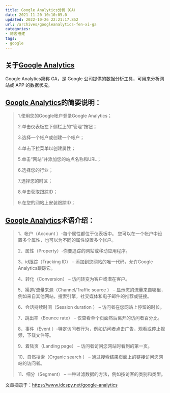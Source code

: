 ```yaml
---
title: Google Analytics分析（GA）
date: 2021-11-20 10:10:05.0
updated: 2022-10-26 22:21:17.852
url: /archives/googleanalytics-fen-xi-ga
categories: 
- 博客搭建
tags: 
- google
---
```


<h2>关于<a href="https://analytics.google.com/">Google Analytics</a></h2>
<p>Google Analytics简称 GA，是 Google 公司提供的数据分析工具，可用来分析网站或 APP 的数据状况。</p>
<h2><a href="https://analytics.google.com/">Google Analytics</a>的简要说明：</h2>
<blockquote>
<p>1.使用您的Google帐户登录Google Analytics；</p>
<p>2.单击仪表板左下侧栏上的“管理”按钮；</p>
<p>3.选择一个帐户或创建一个帐户；</p>
<p>4.单击下拉菜单以创建属性；</p>
<p>5.单击“网站”并添加您的站点名称和URL；</p>
<p>6.选择您的行业；</p>
<p>7.选择您的时区；</p>
<p>8.单击获取跟踪ID；</p>
<p>9.在您的网站上安装跟踪ID；</p>
</blockquote>
<h2><a href="https://analytics.google.com/">Google Analytics</a>术语介绍：</h2>
<blockquote>
<p>1、帐户（Account ）-每个属性都位于仪表板中。 您可以在一个帐户中设置多个属性，也可以为不同的属性设置多个帐户。</p>
<p>2、属性（Property）-你要追踪的网站或移动应用程序。</p>
<p>3、id跟踪（Tracking ID） – 添加到您网站的唯一代码，允许Google Analytics跟踪它。</p>
<p>4、转化（Conversion） – 访问转变为客户或潜在客户。</p>
<p>5、渠道/流量来源（Channel/Traffic source ） – 显示您的流量来自哪里，例如来自其他网站，搜索引擎，社交媒体和电子邮件的推荐或链接。</p>
<p>6、会话持续时间（Session duration ） – 访问者在您网站上停留的时长。</p>
<p>7、跳出率（Bounce rate） – 仅查看单个页面然后离开的访问者百分比。</p>
<p>8、事件（Event ）-特定访问者行为，例如访问者点击广告，观看或停止视频，下载文件等。</p>
<p>9、着陆页（Landing page） – 访问者访问您网站时看到的第一页。</p>
<p>10、自然搜索（Organic search ） – 通过搜索结果页面上的链接访问您网站的访问者。</p>
<p>11、细分（Segment） – 一种过滤数据的方法，例如按访客的类别和类型。</p>
</blockquote>
<p>文章摘录于：<a href="https://www.idcspy.net/google-analytics">https://www.idcspy.net/google-analytics</a></p>